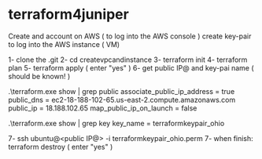 # terraform4juniper


Create and account on AWS ( to log into the AWS console )
create key-pair to log into the AWS instance ( VM)


1- clone the .git
2- cd createvpcandinstance
3- terraform init
4- terraform plan
5- terraform apply  ( enter "yes" )
6- get public IP@ and key-pai name ( should be known! )

.\terraform.exe show | grep public
  associate_public_ip_address = true
  public_dns = ec2-18-188-102-65.us-east-2.compute.amazonaws.com
  public_ip = 18.188.102.65
  map_public_ip_on_launch = false

.\terraform.exe show | grep key
  key_name = terraformkeypair_ohio

7- ssh ubuntu@<public IP@>  -i  terraformkeypair_ohio.perm
7- when finish:  terraform destroy  ( enter "yes" )

